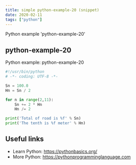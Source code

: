 ```yaml
---
title: simple python-example-20 (snippet)
date: 2020-02-11
tags: ["python"]
---
```

Python example 'python-example-20'


## python-example-20

Python example: python-example-20

```python
#!/usr/bin/python
# -*- coding: UTF-8 -*-

Sn = 100.0
Hn = Sn / 2

for n in range(2,11):
    Sn += 2 * Hn
    Hn /= 2

print('Total of road is %f' % Sn)
print('The tenth is %f meter' % Hn)


```

## Useful links

- Learn Python: https://pythonbasics.org/
- More Python: https://pythonprogramminglanguage.com
